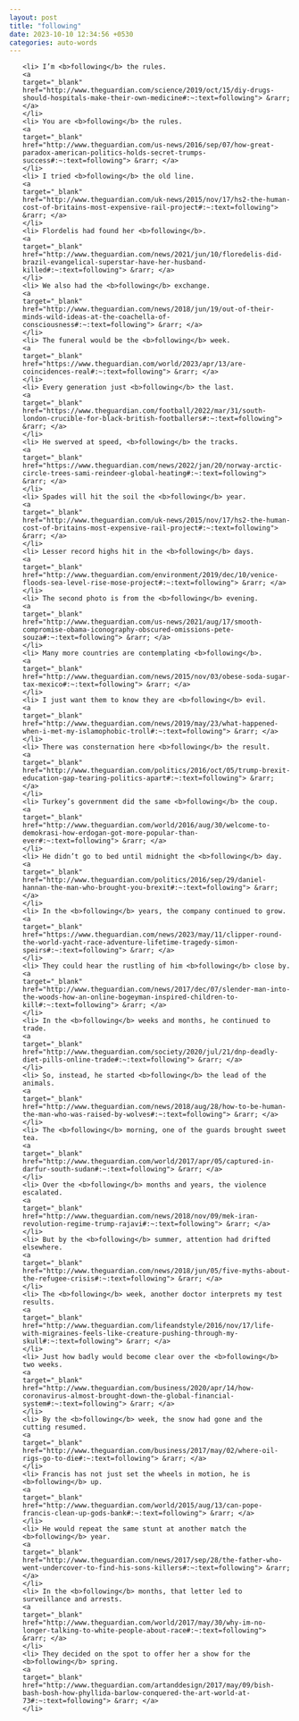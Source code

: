 ```yaml
---
layout: post
title: "following"
date: 2023-10-10 12:34:56 +0530
categories: auto-words
---
```

<ol>

    <li> I’m <b>following</b> the rules.
    <a 
    target="_blank" 
    href="http://www.theguardian.com/science/2019/oct/15/diy-drugs-should-hospitals-make-their-own-medicine#:~:text=following"> &rarr; </a>
    </li>
    <li> You are <b>following</b> the rules.
    <a 
    target="_blank" 
    href="http://www.theguardian.com/us-news/2016/sep/07/how-great-paradox-american-politics-holds-secret-trumps-success#:~:text=following"> &rarr; </a>
    </li>
    <li> I tried <b>following</b> the old line.
    <a 
    target="_blank" 
    href="http://www.theguardian.com/uk-news/2015/nov/17/hs2-the-human-cost-of-britains-most-expensive-rail-project#:~:text=following"> &rarr; </a>
    </li>
    <li> Flordelis had found her <b>following</b>.
    <a 
    target="_blank" 
    href="http://www.theguardian.com/news/2021/jun/10/floredelis-did-brazil-evangelical-superstar-have-her-husband-killed#:~:text=following"> &rarr; </a>
    </li>
    <li> We also had the <b>following</b> exchange.
    <a 
    target="_blank" 
    href="http://www.theguardian.com/news/2018/jun/19/out-of-their-minds-wild-ideas-at-the-coachella-of-consciousness#:~:text=following"> &rarr; </a>
    </li>
    <li> The funeral would be the <b>following</b> week.
    <a 
    target="_blank" 
    href="https://www.theguardian.com/world/2023/apr/13/are-coincidences-real#:~:text=following"> &rarr; </a>
    </li>
    <li> Every generation just <b>following</b> the last.
    <a 
    target="_blank" 
    href="https://www.theguardian.com/football/2022/mar/31/south-london-crucible-for-black-british-footballers#:~:text=following"> &rarr; </a>
    </li>
    <li> He swerved at speed, <b>following</b> the tracks.
    <a 
    target="_blank" 
    href="https://www.theguardian.com/news/2022/jan/20/norway-arctic-circle-trees-sami-reindeer-global-heating#:~:text=following"> &rarr; </a>
    </li>
    <li> Spades will hit the soil the <b>following</b> year.
    <a 
    target="_blank" 
    href="http://www.theguardian.com/uk-news/2015/nov/17/hs2-the-human-cost-of-britains-most-expensive-rail-project#:~:text=following"> &rarr; </a>
    </li>
    <li> Lesser record highs hit in the <b>following</b> days.
    <a 
    target="_blank" 
    href="http://www.theguardian.com/environment/2019/dec/10/venice-floods-sea-level-rise-mose-project#:~:text=following"> &rarr; </a>
    </li>
    <li> The second photo is from the <b>following</b> evening.
    <a 
    target="_blank" 
    href="http://www.theguardian.com/us-news/2021/aug/17/smooth-compromise-obama-iconography-obscured-omissions-pete-souza#:~:text=following"> &rarr; </a>
    </li>
    <li> Many more countries are contemplating <b>following</b>.
    <a 
    target="_blank" 
    href="http://www.theguardian.com/news/2015/nov/03/obese-soda-sugar-tax-mexico#:~:text=following"> &rarr; </a>
    </li>
    <li> I just want them to know they are <b>following</b> evil.
    <a 
    target="_blank" 
    href="http://www.theguardian.com/news/2019/may/23/what-happened-when-i-met-my-islamophobic-troll#:~:text=following"> &rarr; </a>
    </li>
    <li> There was consternation here <b>following</b> the result.
    <a 
    target="_blank" 
    href="http://www.theguardian.com/politics/2016/oct/05/trump-brexit-education-gap-tearing-politics-apart#:~:text=following"> &rarr; </a>
    </li>
    <li> Turkey’s government did the same <b>following</b> the coup.
    <a 
    target="_blank" 
    href="http://www.theguardian.com/world/2016/aug/30/welcome-to-demokrasi-how-erdogan-got-more-popular-than-ever#:~:text=following"> &rarr; </a>
    </li>
    <li> He didn’t go to bed until midnight the <b>following</b> day.
    <a 
    target="_blank" 
    href="http://www.theguardian.com/politics/2016/sep/29/daniel-hannan-the-man-who-brought-you-brexit#:~:text=following"> &rarr; </a>
    </li>
    <li> In the <b>following</b> years, the company continued to grow.
    <a 
    target="_blank" 
    href="https://www.theguardian.com/news/2023/may/11/clipper-round-the-world-yacht-race-adventure-lifetime-tragedy-simon-speirs#:~:text=following"> &rarr; </a>
    </li>
    <li> They could hear the rustling of him <b>following</b> close by.
    <a 
    target="_blank" 
    href="http://www.theguardian.com/news/2017/dec/07/slender-man-into-the-woods-how-an-online-bogeyman-inspired-children-to-kill#:~:text=following"> &rarr; </a>
    </li>
    <li> In the <b>following</b> weeks and months, he continued to trade.
    <a 
    target="_blank" 
    href="http://www.theguardian.com/society/2020/jul/21/dnp-deadly-diet-pills-online-trade#:~:text=following"> &rarr; </a>
    </li>
    <li> So, instead, he started <b>following</b> the lead of the animals.
    <a 
    target="_blank" 
    href="http://www.theguardian.com/news/2018/aug/28/how-to-be-human-the-man-who-was-raised-by-wolves#:~:text=following"> &rarr; </a>
    </li>
    <li> The <b>following</b> morning, one of the guards brought sweet tea.
    <a 
    target="_blank" 
    href="http://www.theguardian.com/world/2017/apr/05/captured-in-darfur-south-sudan#:~:text=following"> &rarr; </a>
    </li>
    <li> Over the <b>following</b> months and years, the violence escalated.
    <a 
    target="_blank" 
    href="http://www.theguardian.com/news/2018/nov/09/mek-iran-revolution-regime-trump-rajavi#:~:text=following"> &rarr; </a>
    </li>
    <li> But by the <b>following</b> summer, attention had drifted elsewhere.
    <a 
    target="_blank" 
    href="http://www.theguardian.com/news/2018/jun/05/five-myths-about-the-refugee-crisis#:~:text=following"> &rarr; </a>
    </li>
    <li> The <b>following</b> week, another doctor interprets my test results.
    <a 
    target="_blank" 
    href="http://www.theguardian.com/lifeandstyle/2016/nov/17/life-with-migraines-feels-like-creature-pushing-through-my-skull#:~:text=following"> &rarr; </a>
    </li>
    <li> Just how badly would become clear over the <b>following</b> two weeks.
    <a 
    target="_blank" 
    href="http://www.theguardian.com/business/2020/apr/14/how-coronavirus-almost-brought-down-the-global-financial-system#:~:text=following"> &rarr; </a>
    </li>
    <li> By the <b>following</b> week, the snow had gone and the cutting resumed.
    <a 
    target="_blank" 
    href="http://www.theguardian.com/business/2017/may/02/where-oil-rigs-go-to-die#:~:text=following"> &rarr; </a>
    </li>
    <li> Francis has not just set the wheels in motion, he is <b>following</b> up.
    <a 
    target="_blank" 
    href="http://www.theguardian.com/world/2015/aug/13/can-pope-francis-clean-up-gods-bank#:~:text=following"> &rarr; </a>
    </li>
    <li> He would repeat the same stunt at another match the <b>following</b> year.
    <a 
    target="_blank" 
    href="http://www.theguardian.com/news/2017/sep/28/the-father-who-went-undercover-to-find-his-sons-killers#:~:text=following"> &rarr; </a>
    </li>
    <li> In the <b>following</b> months, that letter led to surveillance and arrests.
    <a 
    target="_blank" 
    href="http://www.theguardian.com/world/2017/may/30/why-im-no-longer-talking-to-white-people-about-race#:~:text=following"> &rarr; </a>
    </li>
    <li> They decided on the spot to offer her a show for the <b>following</b> spring.
    <a 
    target="_blank" 
    href="http://www.theguardian.com/artanddesign/2017/may/09/bish-bash-bosh-how-phyllida-barlow-conquered-the-art-world-at-73#:~:text=following"> &rarr; </a>
    </li>